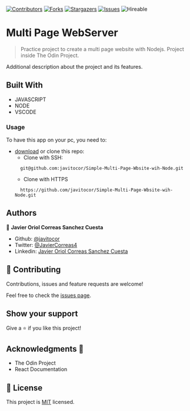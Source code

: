 <!--
*** Thanks for checking out this README Template. If you have a suggestion that would
*** make this better, please fork the repo and create a pull request or simply open
*** an issue with the tag "enhancement".
*** Thanks again! Now go create something AMAZING! :D
-->

<!-- PROJECT SHIELDS -->
<!--
*** I'm using markdown "reference style" links for readability.
*** Reference links are enclosed in brackets [ ] instead of parentheses ( ).
*** See the bottom of this document for the declaration of the reference variables
*** for contributors-url, forks-url, etc. This is an optional, concise syntax you may use.
*** https://www.markdownguide.org/basic-syntax/#reference-style-links
-->
[![Contributors][contributors-shield]][contributors-url] 
[![Forks][forks-shield]][forks-url] 
[![Stargazers][stars-shield]][stars-url] 
[![Issues][issues-shield]][issues-url] 
![Hireable](https://cdn.rawgit.com/hiendv/hireable/master/styles/default/yes.svg) 

# Multi Page WebServer

>  Practice project to create a multi page website with Nodejs. Project inside The Odin Project.


Additional description about the project and its features.

## Built With

- JAVASCRIPT
- NODE
- VSCODE

### Usage
To have this app on your pc, you need to:
* [download](https://github.com/javitocor/Simple-Multi-Page-Wbsite-wih-Node/archive/development.zip) or clone this repo:
  - Clone with SSH:
  ```
    git@github.com:javitocor/Simple-Multi-Page-Wbsite-wih-Node.git
  ```
  - Clone with HTTPS
  ```
    https://github.com/javitocor/Simple-Multi-Page-Wbsite-wih-Node.git
  ```

## Authors

👤 **Javier Oriol Correas Sanchez Cuesta**

- Github: [@javitocor](https://github.com/javitocor) 
- Twitter: [@JavierCorreas4](https://twitter.com/JavierCorreas4) 
- Linkedin: [Javier Oriol Correas Sanchez Cuesta](https://www.linkedin.com/in/javier-correas-sanchez-cuesta-15289482/) 

## 🤝 Contributing

Contributions, issues and feature requests are welcome!

Feel free to check the [issues page](https://github.com/javitocor/Simple-Multi-Page-Wbsite-wih-Node/issues).

## Show your support

Give a ⭐️ if you like this project!

## Acknowledgments 🚀

- The Odin Project
- React Documentation

## 📝 License

This project is [MIT](lic.url) licensed.

<!-- MARKDOWN LINKS & IMAGES -->
<!-- https://www.markdownguide.org/basic-syntax/#reference-style-links -->
[contributors-shield]: https://img.shields.io/github/contributors/javitocor/Simple-Multi-Page-Wbsite-wih-Node.svg?style=flat-square
[contributors-url]: https://github.com/javitocor/Simple-Multi-Page-Wbsite-wih-Node/graphs/contributors
[forks-shield]: https://img.shields.io/github/forks/javitocor/Simple-Multi-Page-Wbsite-wih-Node.svg?style=flat-square
[forks-url]: https://github.com/javitocor/Simple-Multi-Page-Wbsite-wih-Node/network/members
[stars-shield]: https://img.shields.io/github/stars/javitocor/Simple-Multi-Page-Wbsite-wih-Node.svg?style=flat-square
[stars-url]: https://github.com/javitocor/Simple-Multi-Page-Wbsite-wih-Node/stargazers
[issues-shield]: https://img.shields.io/github/issues/javitocor/Simple-Multi-Page-Wbsite-wih-Node.svg?style=flat-square
[issues-url]: https://github.com/javitocor/Simple-Multi-Page-Wbsite-wih-Node/issues